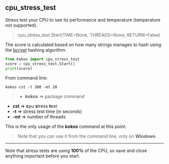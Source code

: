 ## cpu_stress_test
Stress test your CPU to see its performance and temperature (temperature not supported).

> cpu_stress_test.Start(TIME=None, THREADS=None, RETURN=False)

The score is calculated based on how many strings manages to hash using the [bcrypt](https://www.google.com/search?q=bcrypt "bcrypt") hashing algorithm.

```python
from kokos import cpu_stress_test
score = cpu_stress_test.Start()
print(score)
```
From command line:
```
kokos cst -t 300 -mt 20
```

>* **kokos** => package command
* **cst** => **c**pu **s**tress **t**est
* **-t** => stress test time (in seconds)
* **-mt** => number of threads

This is the only usage of the **kokos** command at this point.

>Note that you can use it from the command line, only on **Windows**.

---
Note that stress tests are using **100%** of the CPU, so save and close anything important before you start.
